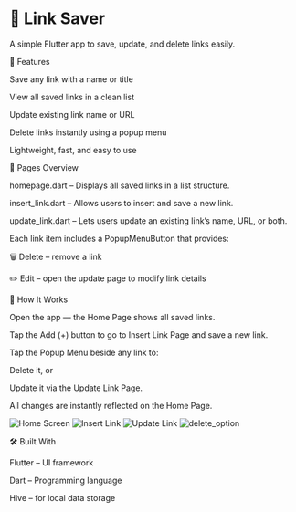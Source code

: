 # 🔗 Link Saver

A simple Flutter app to save, update, and delete links easily.

📱 Features

Save any link with a name or title

View all saved links in a clean list

Update existing link name or URL

Delete links instantly using a popup menu

Lightweight, fast, and easy to use


🧩 Pages Overview

homepage.dart – Displays all saved links in a list structure.

insert_link.dart – Allows users to insert and save a new link.

update_link.dart – Lets users update an existing link’s name, URL, or both.

Each link item includes a PopupMenuButton that provides:

🗑️ Delete – remove a link

✏️ Edit – open the update page to modify link details


🧠 How It Works

Open the app — the Home Page shows all saved links.

Tap the Add (+) button to go to Insert Link Page and save a new link.

Tap the Popup Menu beside any link to:

Delete it, or

Update it via the Update Link Page.

All changes are instantly reflected on the Home Page.




![Home Screen](https://github.com/Prottoy-01/link_saver/blob/51a1004ce3f2e50c55f5cb1281d405d4851f7b13/Screenshots/Screenshot_20251029-103210.png)
![Insert Link](https://github.com/Prottoy-01/link_saver/blob/51a1004ce3f2e50c55f5cb1281d405d4851f7b13/Screenshots/Screenshot_20251029-103246.png)
![Update Link](https://github.com/Prottoy-01/link_saver/blob/51a1004ce3f2e50c55f5cb1281d405d4851f7b13/Screenshots/Screenshot_20251029-103236.png)
![delete_option](https://github.com/Prottoy-01/link_saver/blob/51a1004ce3f2e50c55f5cb1281d405d4851f7b13/Screenshots/Screenshot_20251029-103225.png)

🛠 Built With

Flutter – UI framework

Dart – Programming language

Hive – for local data storage 


